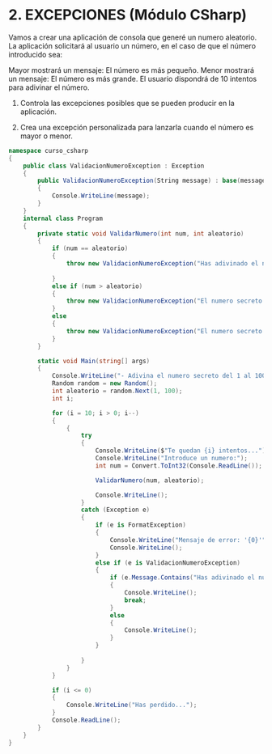 # 2. EXCEPCIONES (Módulo CSharp)

Vamos a crear una aplicación de consola que generé un numero aleatorio. La aplicación solicitará al usuario un número, en el caso de que el número introducido sea:

Mayor mostrará un mensaje: El número es más pequeño.
Menor mostrará un mensaje: El número es más grande.
El usuario dispondrá de 10 intentos para adivinar el número.

1. Controla las excepciones posibles que se pueden producir en la aplicación.

2. Crea una excepción personalizada para lanzarla cuando el número es mayor o menor.

```csharp
namespace curso_csharp
{
    public class ValidacionNumeroException : Exception
    {
        public ValidacionNumeroException(String message) : base(message)
        {
            Console.WriteLine(message);
        }
    }
    internal class Program
    {
        private static void ValidarNumero(int num, int aleatorio)
        {
            if (num == aleatorio)
            {
                throw new ValidacionNumeroException("Has adivinado el numero secreto.");
                
            }
            else if (num > aleatorio)
            {
                throw new ValidacionNumeroException("El numero secreto es menor.");
            }
            else
            {
                throw new ValidacionNumeroException("El numero secreto es mayor.");
            }
        }

        static void Main(string[] args)
        {
            Console.WriteLine("- Adivina el numero secreto del 1 al 100 -");
            Random random = new Random();
            int aleatorio = random.Next(1, 100);
            int i;

            for (i = 10; i > 0; i--)
            {
                {
                    try
                    {
                        Console.WriteLine($"Te quedan {i} intentos...");
                        Console.WriteLine("Introduce un numero:");
                        int num = Convert.ToInt32(Console.ReadLine());

                        ValidarNumero(num, aleatorio);

                        Console.WriteLine();
                    }
                    catch (Exception e)
                    {
                        if (e is FormatException)
                        {
                            Console.WriteLine("Mensaje de error: '{0}'", e.Message);
                            Console.WriteLine();
                        }
                        else if (e is ValidacionNumeroException)
                        {
                            if (e.Message.Contains("Has adivinado el numero secreto."))
                            {
                                Console.WriteLine();
                                break;
                            }
                            else 
                            {
                                Console.WriteLine();
                            }      
                        }
                        
                    }
                }
            }

            if (i <= 0)
            {
                Console.WriteLine("Has perdido...");
            }
            Console.ReadLine();
        }
    }
}
```
